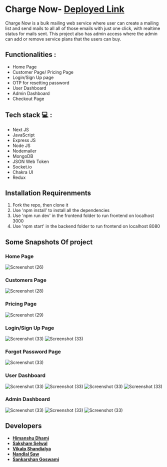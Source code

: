 # Charge Now-  **[Deployed Link](https://abandoned-reaction-8426-dhamisir.vercel.app/)**
Charge Now is a bulk mailing web service where user can create a mailing list and send mails to all all of those emails with just one click, with realtime status for mails sent. This project also has admin access where the admin can add or remove service plans that the users can buy.

## Functionalities :
<ul>
<li>Home Page</li>
<li>Customer Page/ Pricing Page</li>
<li>Login/Sign Up page</li>
<li>OTP for resetting password</li>
<li>User Dashboard</li>
<li>Admin Dashboard</li>
<li>Checkout Page</li>
</ul>

## Tech stack  💻 :
<ul>
<li>Next JS</li>
<li>JavaScript</li>
<li>Express JS</li>
<li>Node JS</li>
<li>Nodemailer</li>
<li>MongoDB</li>
<li>JSON Web Token</li>
<li>Socket.io</li>
<li>Chakra UI</li>
<li>Redux</li>
</ul>

## Installation Requirenments
<ol>
<li>Fork the repo, then clone it</li>
<li>Use 'npm install' to install all the dependencies</li>
<li>Use 'npm run dev' in the frontend folder to run frontend on localhost 3000</li>
<li>Use 'npm start' in the backend folder to run frontend on localhost 8080</li>

</ol>

## Some Snapshots Of project

### Home Page
![Screenshot (26)](https://i.imgur.com/ro3xBl1.png)

### Customers Page
![Screenshot (28)](https://i.imgur.com/cBr55hC.png)

### Pricing Page 
![Screenshot (29)](https://i.imgur.com/LVpIpnz.png)

### Login/Sign Up Page
![Screenshot (33)](https://i.imgur.com/Zm83yK4.png)
![Screenshot (33)](https://i.imgur.com/vrmHus0.png)

### Forgot Password Page
![Screenshot (33)](https://i.imgur.com/RgLkrPP.png)

### User Dashboard
![Screenshot (33)](https://i.imgur.com/TwT2NGD.png)
![Screenshot (33)](https://i.imgur.com/1F5coKu.png)
![Screenshot (33)](https://i.imgur.com/S5JX8vB.png)
![Screenshot (33)](https://i.imgur.com/O7g6B2I.png)

### Admin Dashboard
![Screenshot (33)](https://i.imgur.com/2YQGF7v.png)
![Screenshot (33)](https://i.imgur.com/mHWxh1D.png)
![Screenshot (33)](https://i.imgur.com/t3BT2LC.png)


## Developers

 - **[Himanshu Dhami](https://github.com/Dhamisir)**
 - **[Saksham Selwal](https://github.com/skshm2000)**
 - **[Vikalp Shandialya](https://github.com/vikalp1999)**
 - **[Nandlal Saw](https://github.com/NandlalShah955)**
 - **[Sankarshan Goswami](https://github.com/sankarshandev98)**
